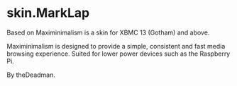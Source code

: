skin.MarkLap
===================

Based on Maximinimalism is a skin for XBMC 13 (Gotham) and above.

Maximinimalism is designed to provide a simple, consistent and fast media browsing experience. Suited for lower power devices such as the Raspberry Pi.

By theDeadman.

  
